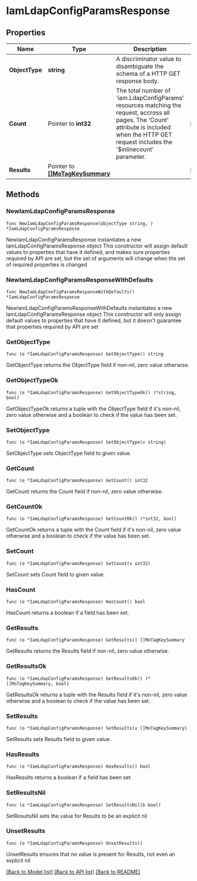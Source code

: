 # IamLdapConfigParamsResponse

## Properties

Name | Type | Description | Notes
------------ | ------------- | ------------- | -------------
**ObjectType** | **string** | A discriminator value to disambiguate the schema of a HTTP GET response body. | 
**Count** | Pointer to **int32** | The total number of &#39;iam.LdapConfigParams&#39; resources matching the request, accross all pages. The &#39;Count&#39; attribute is included when the HTTP GET request includes the &#39;$inlinecount&#39; parameter. | [optional] 
**Results** | Pointer to [**[]MoTagKeySummary**](MoTagKeySummary.md) |  | [optional] 

## Methods

### NewIamLdapConfigParamsResponse

`func NewIamLdapConfigParamsResponse(objectType string, ) *IamLdapConfigParamsResponse`

NewIamLdapConfigParamsResponse instantiates a new IamLdapConfigParamsResponse object
This constructor will assign default values to properties that have it defined,
and makes sure properties required by API are set, but the set of arguments
will change when the set of required properties is changed

### NewIamLdapConfigParamsResponseWithDefaults

`func NewIamLdapConfigParamsResponseWithDefaults() *IamLdapConfigParamsResponse`

NewIamLdapConfigParamsResponseWithDefaults instantiates a new IamLdapConfigParamsResponse object
This constructor will only assign default values to properties that have it defined,
but it doesn't guarantee that properties required by API are set

### GetObjectType

`func (o *IamLdapConfigParamsResponse) GetObjectType() string`

GetObjectType returns the ObjectType field if non-nil, zero value otherwise.

### GetObjectTypeOk

`func (o *IamLdapConfigParamsResponse) GetObjectTypeOk() (*string, bool)`

GetObjectTypeOk returns a tuple with the ObjectType field if it's non-nil, zero value otherwise
and a boolean to check if the value has been set.

### SetObjectType

`func (o *IamLdapConfigParamsResponse) SetObjectType(v string)`

SetObjectType sets ObjectType field to given value.


### GetCount

`func (o *IamLdapConfigParamsResponse) GetCount() int32`

GetCount returns the Count field if non-nil, zero value otherwise.

### GetCountOk

`func (o *IamLdapConfigParamsResponse) GetCountOk() (*int32, bool)`

GetCountOk returns a tuple with the Count field if it's non-nil, zero value otherwise
and a boolean to check if the value has been set.

### SetCount

`func (o *IamLdapConfigParamsResponse) SetCount(v int32)`

SetCount sets Count field to given value.

### HasCount

`func (o *IamLdapConfigParamsResponse) HasCount() bool`

HasCount returns a boolean if a field has been set.

### GetResults

`func (o *IamLdapConfigParamsResponse) GetResults() []MoTagKeySummary`

GetResults returns the Results field if non-nil, zero value otherwise.

### GetResultsOk

`func (o *IamLdapConfigParamsResponse) GetResultsOk() (*[]MoTagKeySummary, bool)`

GetResultsOk returns a tuple with the Results field if it's non-nil, zero value otherwise
and a boolean to check if the value has been set.

### SetResults

`func (o *IamLdapConfigParamsResponse) SetResults(v []MoTagKeySummary)`

SetResults sets Results field to given value.

### HasResults

`func (o *IamLdapConfigParamsResponse) HasResults() bool`

HasResults returns a boolean if a field has been set.

### SetResultsNil

`func (o *IamLdapConfigParamsResponse) SetResultsNil(b bool)`

 SetResultsNil sets the value for Results to be an explicit nil

### UnsetResults
`func (o *IamLdapConfigParamsResponse) UnsetResults()`

UnsetResults ensures that no value is present for Results, not even an explicit nil

[[Back to Model list]](../README.md#documentation-for-models) [[Back to API list]](../README.md#documentation-for-api-endpoints) [[Back to README]](../README.md)


